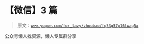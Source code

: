 # 【微信】3 篇

> 原文：[`www.yuque.com/for_lazy/zhoubao/fq53g57p16lwag5x`](https://www.yuque.com/for_lazy/zhoubao/fq53g57p16lwag5x)

公众号懒人找资源，懒人专属群分享